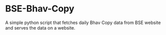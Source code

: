 # BSE-Bhav-Copy
A simple python script that fetches daily Bhav Copy data from BSE website and serves the data on a website.
